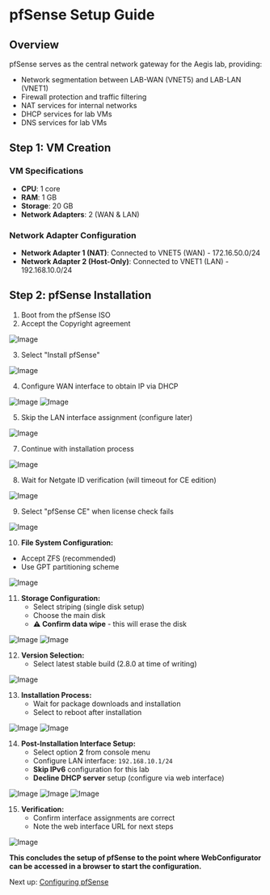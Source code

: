 # pfSense Setup Guide

## Overview
pfSense serves as the central network gateway for the Aegis lab, providing:
- Network segmentation between LAB-WAN (VNET5) and LAB-LAN (VNET1)
- Firewall protection and traffic filtering
- NAT services for internal networks
- DHCP services for lab VMs
- DNS services for lab VMs

## Step 1: VM Creation

### VM Specifications
- **CPU**: 1 core
- **RAM**: 1 GB
- **Storage**: 20 GB
- **Network Adapters**: 2 (WAN & LAN)

### Network Adapter Configuration
- **Network Adapter 1 (NAT)**: Connected to VNET5 (WAN) - 172.16.50.0/24
- **Network Adapter 2 (Host-Only)**: Connected to VNET1 (LAN) - 192.168.10.0/24

## Step 2: pfSense Installation

1. Boot from the pfSense ISO
2. Accept the Copyright agreement


![Image](/assets/pfsense-license-accept.png)


3. Select "Install pfSense"


![Image](/assets/pfsense-install.png)


4. Configure WAN interface to obtain IP via DHCP


![Image](/assets/pfsense-wan-select.png)
![Image](/assets/pfsense-dhcp.png)


5. Skip the LAN interface assignment (configure later)


![Image](/assets/pfsense-lan-skip.png)


7. Continue with installation process


![Image](/assets/pfsense-continue-wan.png)


8. Wait for Netgate ID verification (will timeout for CE edition)


![Image](/assets/pfsense-netgate-check.png)


9. Select "pfSense CE" when license check fails


![Image](/assets/pfsense-install-ce.png)


10. **File System Configuration:**
   - Accept ZFS (recommended)
   - Use GPT partitioning scheme


![Image](/assets/pfsense-zfs-gpt.png)


11. **Storage Configuration:**
    - Select striping (single disk setup)
    - Choose the main disk
    - **⚠️ Confirm data wipe** - this will erase the disk


![Image](/assets/pfsense-disk-select.png)
![Image](/assets/pfsense-stripe.png)


12. **Version Selection:**
    - Select latest stable build (2.8.0 at time of writing)


![Image](/assets/pfsense-version-select.png)


13. **Installation Process:**
    - Wait for package downloads and installation
    - Select to reboot after installation


![Image](/assets/pfsense-installing.png)
![Image](/assets/pfsense-reboot.png)


14. **Post-Installation Interface Setup:**
    - Select option **2** from console menu
    - Configure LAN interface: `192.168.10.1/24`
    - **Skip IPv6** configuration for this lab
    - **Decline DHCP server** setup (configure via web interface)


![Image](/assets/pfsense-done.png)
![Image](/assets/pfsense-option-2.png)
![Image](/assets/pfsense-option-2-done.png)


15. **Verification:**
    - Confirm interface assignments are correct
    - Note the web interface URL for next steps


![Image](/assets/pfsense-finished.png)


**This concludes the setup of pfSense to the point where WebConfigurator can be accessed in a browser to start the configuration.**

Next up: [Configuring pfSense](pfsense-configuration.md)
